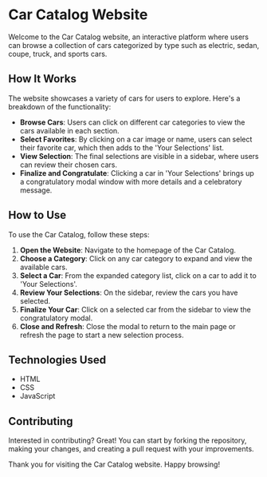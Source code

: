 # Car Catalog Website

Welcome to the Car Catalog website, an interactive platform where users can browse a collection of cars categorized by type such as electric, sedan, coupe, truck, and sports cars.

## How It Works

The website showcases a variety of cars for users to explore. Here's a breakdown of the functionality:

- **Browse Cars**: Users can click on different car categories to view the cars available in each section.
- **Select Favorites**: By clicking on a car image or name, users can select their favorite car, which then adds to the 'Your Selections' list.
- **View Selection**: The final selections are visible in a sidebar, where users can review their chosen cars.
- **Finalize and Congratulate**: Clicking a car in 'Your Selections' brings up a congratulatory modal window with more details and a celebratory message.

## How to Use

To use the Car Catalog, follow these steps:

1. **Open the Website**: Navigate to the homepage of the Car Catalog.
2. **Choose a Category**: Click on any car category to expand and view the available cars.
3. **Select a Car**: From the expanded category list, click on a car to add it to 'Your Selections'.
4. **Review Your Selections**: On the sidebar, review the cars you have selected.
5. **Finalize Your Car**: Click on a selected car from the sidebar to view the congratulatory modal.
6. **Close and Refresh**: Close the modal to return to the main page or refresh the page to start a new selection process.

## Technologies Used

- HTML
- CSS
- JavaScript

## Contributing

Interested in contributing? Great! You can start by forking the repository, making your changes, and creating a pull request with your improvements.

Thank you for visiting the Car Catalog website. Happy browsing!
